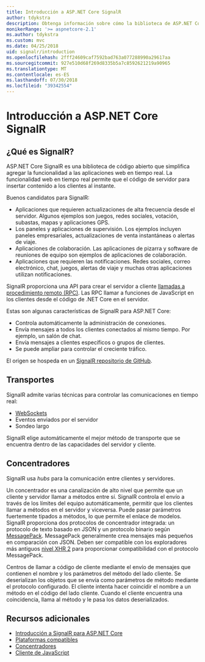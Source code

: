 ```yaml
---
title: Introducción a ASP.NET Core SignalR
author: tdykstra
description: Obtenga información sobre cómo la biblioteca de ASP.NET Core SignalR simplifica la adición de funcionalidad en tiempo real a las aplicaciones.
monikerRange: '>= aspnetcore-2.1'
ms.author: tdykstra
ms.custom: mvc
ms.date: 04/25/2018
uid: signalr/introduction
ms.openlocfilehash: 2fff24609caf7592bad763a077288990a29617aa
ms.sourcegitcommit: 927e510d68f269d8335b5a7c8592621219a90965
ms.translationtype: MT
ms.contentlocale: es-ES
ms.lasthandoff: 07/30/2018
ms.locfileid: "39342554"
---
```

# <a name="introduction-to-aspnet-core-signalr"></a>Introducción a ASP.NET Core SignalR

## <a name="what-is-signalr"></a>¿Qué es SignalR?

ASP.NET Core SignalR es una biblioteca de código abierto que simplifica agregar la funcionalidad a las aplicaciones web en tiempo real. La funcionalidad web en tiempo real permite que el código de servidor para insertar contenido a los clientes al instante.

Buenos candidatos para SignalR:

* Aplicaciones que requieren actualizaciones de alta frecuencia desde el servidor. Algunos ejemplos son juegos, redes sociales, votación, subastas, mapas y aplicaciones GPS.
* Los paneles y aplicaciones de supervisión. Los ejemplos incluyen paneles empresariales, actualizaciones de venta instantáneas o alertas de viaje.
* Aplicaciones de colaboración. Las aplicaciones de pizarra y software de reuniones de equipo son ejemplos de aplicaciones de colaboración.
* Aplicaciones que requieren las notificaciones. Redes sociales, correo electrónico, chat, juegos, alertas de viaje y muchas otras aplicaciones utilizan notificaciones.

SignalR proporciona una API para crear el servidor a cliente [llamadas a procedimiento remoto (RPC)](https://wikipedia.org/wiki/Remote_procedure_call). Las RPC llamar a funciones de JavaScript en los clientes desde el código de .NET Core en el servidor.

Estas son algunas características de SignalR para ASP.NET Core:

* Controla automáticamente la administración de conexiones.
* Envía mensajes a todos los clientes conectados al mismo tiempo. Por ejemplo, un salón de chat.
* Envía mensajes a clientes específicos o grupos de clientes.
* Se puede ampliar para controlar el creciente tráfico.

El origen se hospeda en un [SignalR repositorio de GitHub](https://github.com/aspnet/signalr).

## <a name="transports"></a>Transportes

SignalR admite varias técnicas para controlar las comunicaciones en tiempo real:

* [WebSockets](https://tools.ietf.org/html/rfc7118)
* Eventos enviados por el servidor
* Sondeo largo

SignalR elige automáticamente el mejor método de transporte que se encuentra dentro de las capacidades del servidor y cliente.

## <a name="hubs"></a>Concentradores

SignalR usa *hubs* para la comunicación entre clientes y servidores.

Un concentrador es una canalización de alto nivel que permite que un cliente y servidor llamar a métodos entre sí. SignalR controla el envío a través de los límites del equipo automáticamente, permitir que los clientes llamar a métodos en el servidor y viceversa. Puede pasar parámetros fuertemente tipados a métodos, lo que permite el enlace de modelos. SignalR proporciona dos protocolos de concentrador integrada: un protocolo de texto basado en JSON y un protocolo binario según [MessagePack](https://msgpack.org/).  MessagePack generalmente crea mensajes más pequeños en comparación con JSON. Deben ser compatible con los exploradores más antiguos [nivel XHR 2](https://caniuse.com/#feat=xhr2) para proporcionar compatibilidad con el protocolo MessagePack.

Centros de llamar a código de cliente mediante el envío de mensajes que contienen el nombre y los parámetros del método del lado cliente. Se deserializan los objetos que se envía como parámetros de método mediante el protocolo configurado. El cliente intenta hacer coincidir el nombre a un método en el código del lado cliente. Cuando el cliente encuentra una coincidencia, llama al método y le pasa los datos deserializados.

## <a name="additional-resources"></a>Recursos adicionales

* [Introducción a SignalR para ASP.NET Core](xref:tutorials/signalr)
* [Plataformas compatibles](xref:signalr/supported-platforms)
* [Concentradores](xref:signalr/hubs)
* [Cliente de JavaScript](xref:signalr/javascript-client)
